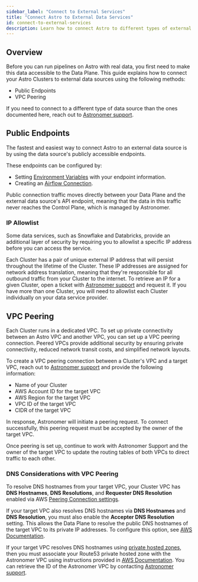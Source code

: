 ```yaml
---
sidebar_label: "Connect to External Services"
title: "Connect Astro to External Data Services"
id: connect-to-external-services
description: Learn how to connect Astro to different types of external data services.
---
```


## Overview

Before you can run pipelines on Astro with real data, you first need to make this data accessible to the Data Plane. This guide explains how to connect your Astro Clusters to external data sources using the following methods:

- Public Endpoints
- VPC Peering

If you need to connect to a different type of data source than the ones documented here, reach out to [Astronomer support](https://support.astronomer.io).

## Public Endpoints

The fastest and easiest way to connect Astro to an external data source is by using the data source's publicly accessible endpoints.

These endpoints can be configured by:

- Setting [Environment Variables](environment-variables.md) with your endpoint information.
- Creating an [Airflow Connection](https://airflow.apache.org/docs/apache-airflow/stable/howto/connection.html).

Public connection traffic moves directly between your Data Plane and the external data source's API endpoint, meaning that the data in this traffic never reaches the Control Plane, which is managed by Astronomer.

### IP Allowlist

Some data services, such as Snowflake and Databricks, provide an additional layer of security by requiring you to allowlist a specific IP address before you can access the service.

Each Cluster has a pair of unique external IP address that will persist throughout the lifetime of the Cluster. These IP addresses are assigned for network address translation, meaning that they're responsible for all outbound traffic from your Cluster to the internet. To retrieve an IP for a given Cluster, open a ticket with [Astronomer support](https://support.astronomer.io) and request it. If you have more than one Cluster, you will need to allowlist each Cluster individually on your data service provider.

## VPC Peering

Each Cluster runs in a dedicated VPC. To set up private connectivity between an Astro VPC and another VPC, you can set up a VPC peering connection. Peered VPCs provide additional security by ensuring private connectivity, reduced network transit costs, and simplified network layouts.

To create a VPC peering connection between a Cluster's VPC and a target VPC, reach out to [Astronomer support](https://support.astronomer.io) and provide the following information:

- Name of your Cluster
- AWS Account ID for the target VPC
- AWS Region for the target VPC
- VPC ID of the target VPC
- CIDR of the target VPC

In response, Astronomer will initiate a peering request. To connect successfully, this peering request must be accepted by the owner of the target VPC.

Once peering is set up, continue to work with Astronomer Support and the owner of the target VPC to update the routing tables of both VPCs to direct traffic to each other.

### DNS Considerations with VPC Peering

To resolve DNS hostnames from your target VPC, your Cluster VPC has **DNS Hostnames**, **DNS Resolutions**, and **Requester DNS Resolution** enabled via AWS [Peering Connection settings](https://docs.aws.amazon.com/vpc/latest/peering/modify-peering-connections.html).  

If your target VPC also resolves DNS hostnames via **DNS Hostnames** and **DNS Resolution**, you must also enable the **Accepter DNS Resolution** setting. This allows the Data Plane to resolve the public DNS hostnames of the target VPC to its private IP addresses. To configure this option, see [AWS Documentation](https://docs.aws.amazon.com/vpc/latest/peering/modify-peering-connections.html).

If your target VPC resolves DNS hostnames using [private hosted zones](https://docs.aws.amazon.com/Route53/latest/DeveloperGuide/hosted-zones-private.html), then you must associate your Route53 private hosted zone with the Astronomer VPC using instructions provided in [AWS Documentation](https://aws.amazon.com/premiumsupport/knowledge-center/route53-private-hosted-zone/). You can retrieve the ID of the Astronomer VPC by contacting [Astronomer support](https://support.astronomer.io).
